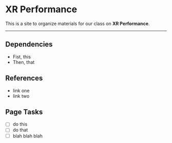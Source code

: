 <!-- --- -->
<!-- title: Home -->
<!-- nav_order: 1 -->
<!-- permalink: / -->
<!-- --- -->

# XR Performance

This is a site to organize materials for our class on **XR Performance**.

---

## Dependencies

- Fist, this
- Then, that

## References

- link one
- link two

## Page Tasks

- [ ] do this
- [ ] do that
- [ ] blah blah blah
